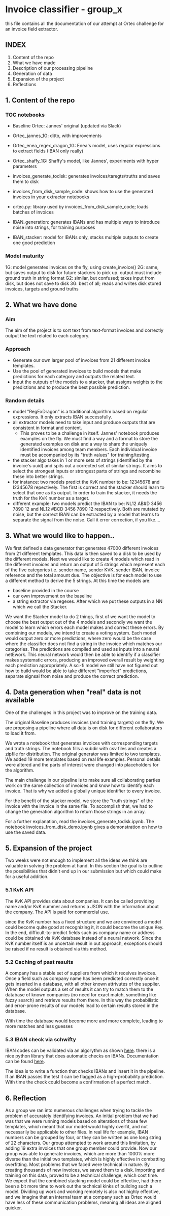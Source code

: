 # Invoice classifier - group_x
this file contains all the documentation of our attempt at Ortec challenge for an invoice field extractor.

## INDEX
1. Content of the repo
2. What we have made
3. Description of our processing pipeline
4. Generation of data
5. Expansion of the project
6. Reflections

## 1. Content of the repo
### TOC notebooks
* Baseline Ortec: Jannes' original (updated via Slack)
* Ortec_jannes_1G: ditto, with improvements
* Ortec_enea_regex_dragon_1G: Enea's model, uses regular expressions to extract fields (IBAN only really)
* Ortec_shaffy_1G: Shaffy's model, like Jannes', experiments with hyper parameters

* invoices_generate_todisk: generates invoices/taregts/truths and saves them to disk
* invoices_from_disk_sample_code: shows how to use the generated invoices in your extractor notebooks
* ortec.py: library used by invoices_from_disk_sample_code; loads batches of invoices

* IBAN_generation: generates IBANs and has multiple ways to introduce noise into strings, for training purposes
* IBAN_stacker: model for IBANs only, stacks multiple outputs to create one good prediction

### Model maturity
1G: model generates invoices on the fly, using create_invoice()
2G: same, but saves output to disk for future stackers to pick up. output must include ground truth in string format
G2: similar, but confused; takes input from disk, but does not save to disk
3G: best of all; reads and writes disk stored invoices, targets and ground truths

## 2. What we have done
### Aim
The aim of the project is to sort text from text-format invoices and correctly output the text related to each category.

### Approach
* Generate our own larger pool of invoices from 21 different invoice templates.
* Use the pool of generated invoices to build models that make predictions for each category and outputs the related text.
* Input the outputs of the models to a stacker, that assigns weights to the predictions and to produce the best possible prediction.

### Random details
* model "RegExDragon" is a traditional algorithm based on regular expressions. It only extracts IBAN successfully.
* all extractor models need to take input and produce outputs that are consistent in format and content.
  * This proves to be a challenge in itself. Jannes' notebook produces examples on the fly. We must find a way and a format to store the generated examples on disk and a way to share the uniquely identified invoices among team members. Each individual invoice must be accompanied by its "truth values" for training/testing.
* the stacker algo takes in 1 or more sets of strings (identified by the invoice's uuid) and spits out a corrected set of similar strings. It aims to select the strongest inputs or strongest parts of strings and recombine these into better strings.
 * for instance: two models predict the KvK number to be: 12345678 and I2345678 repectively. The first is correct and the stacker should learn to select that one as its output. In order to train the stacker, it needs the truth for the KvK number as a target.
 * different example: two models predict the IBAN to be: NL12 AB#D 3456 7890 12 and NL12 #BCD 3456 7890 12 respectively. Both are mutated by noise, but the correct IBAN can be extracted by a model that learns to separate the signal from the noise. Call it error correction, if you like....
 
## 3. What we would like to happen..

We first defined a data generator that generates 47000 different invoices from 21 different templates. This data is then saved to a disk to be used by the different models. 
Next we would like to create 4 models which read in the different invoices and return an output of 5 strings which represent each of the five categories i.e. sender name, sender KVK, sender IBAN, invoice reference and the total amount due. 
The objective is for each model to use a different method to derive the 5 strings. 
At this time the models are:
* baseline provided in the course
* our own improvement on the baseline
* a string extractor via regexes.
After which we put these outputs in a NN which we call the Stacker. 

We want the Stacker model to do 2 things, first of we want the model to choose the best output out of the 4 models and secondly we want the model to learn which errors each model makes and correct these errors.
By combining our models, we intend to create a voting system. Each model would output zero or more predictions, where zero would be the case where the classifier does not find a string in the invoice which matches our categories. The predictions are compiled and used as inputs into a neural netEwork. This neural network would then be able to identify if a classifier makes systematic errors, producing an improved overall result by weighting each prediction appropriately. A sci-fi model we still have not figured out how to build would be able to take different "imperfect" predictions, separate signsal from noise and produce the correct prediction.

## 4. Data generation when "real" data is not available
One of the challenges in this project was to improve on the training data.

The original Baseline produces invoices (and training targets) on the fly. We are proposing a pipeline where all data is on disk for different collaborators to load it from.

We wrote a notebook that generates invoices with corresponding targets and truth strings. The notebook fills a subdir with csv files and creates a zipfile for distribution.
The original generator was limited to two templates. We added 19 more templates based on real life examples. Personal details were altered and the parts of interest were changed into placeholders for the algorithm.

The main challenge in our pipeline is to make sure all collaborating parties work on the same collection of invoices and know how to identify each invoice. That is why we added a globally unique identifier to every invoice.

For the benefit of the stacker model, we store the "truth strings" of the invoice with the invoice in the same file. To accomplish that, we had to change the generation algorithm to return those strings in an array.

For a further explanation, read the invoices_generate_todisk.ipynb.
The notebook invoices_from_disk_demo.ipynb gives a demonstration on how to use the saved data.

## 5. Expansion of the project

Two weeks were not enough to implement all the ideas we think are valuable in solving the problem at hand.
In this section the goal is to outline the possibilities that didn't end up in our submission but which could make for a useful addition.

### 5.1 KvK API
The KvK API provides data about companies. It can be called providing name and/or KvK nummer and returns a JSON with the information about the company.
The API is paid for commercial use.

since the KvK number has a fixed structure and we are convinced a model could become quite good at recognizing it, it could become the unique Key. In the end, difficult-to-predict fields such as company name or address could be obtained via KvK database instead of a neural network.
Since the KvK number itself is an uncertain result in out approach, exceptions should be raised if no result is obtained via this method.

### 5.2 Caching of past results
A company has a stable set of suppliers from which it receives invoices. Once a field such as company name has been predicted correctly once it gets inserted in a database, with all other known attrivutes of the supplier. When the model outputs a set of results it can try to match them to the database of known companies (no need for exact match, something like fuzzy search) and retrieve results from there.
In this way the probabilistic and error-prone results of our models lead to certain results stored in the database. 

With time the database would become more and more complete, leading to more matches and less guesses

### 5.3 IBAN check via schwifty
IBAN codes can be validated via an algorythm as shown [here](https://en.wikipedia.org/wiki/International_Bank_Account_Number#Algorithms).
there is a nice python library that does automatic checks on IBANs. Documentation can be found [here](https://pypi.python.org/pypi/schwifty/1.0.0).

The idea is to write a function that checks IBANs and insert it in the pipeline. If an IBAN passes the test it can be flagged as a high-probability prediction. With time the check could become a confirmation of a perfect match.

## 6. Reflection

As a group we ran into numerous challenges when trying to tackle the problem of accurately identifying invoices. An initial problem that we had was that we were running models based on alterations of those few templates, which meant that our model would highly overfit, and not necessarily be applicable to other files. In real life for example, IBAN numbers can be grouped by four, or they can be written as one long string of 22 characters. Our group attempted to work around this limitation, by adding 19 extra invoices that one group member could provide. Now our group was able to generate invoices, which are more than 1000% more diverse than the initial two templates, which is highly effective in combatting overfitting. Most problems that we faced were technical in nature. By creating thousands of new invoices, we saved them to a disk. Importing and training on this data, proved to be a technical challenge, which cost time. We expect that the combined stacking model could be effective, had there been a bit more time to work out the technical kinks of building such a model. Dividing up work and working remotely is also not highly effective, and we imagine that an internal team at a company such as Ortec would have less of these communication problems, meaning all ideas are aligned quicker.
